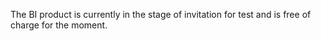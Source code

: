 The BI product is currently in the stage of invitation for test and is free of charge for the moment.
